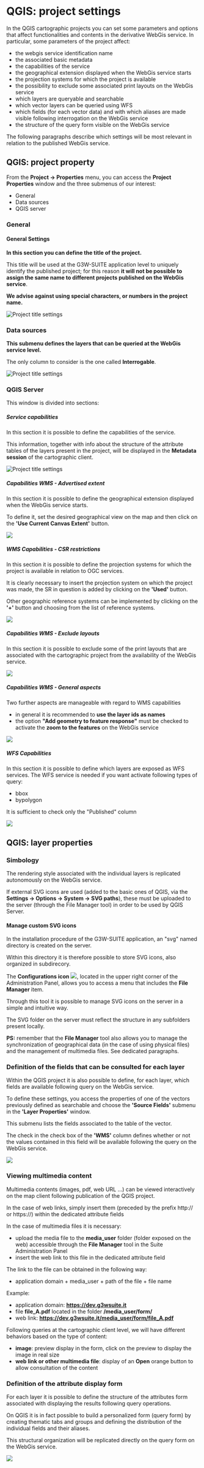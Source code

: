 # QGIS: project settings
In the QGIS cartographic projects you can set some parameters and options that affect functionalities and contents in the derivative WebGis service.
In particular, some parameters of the project affect:
* the webgis service identification name
* the associated basic metadata
* the capabilities of the service
* the geographical extension displayed when the WebGis service starts
* the projection systems for which the project is available
* the possibility to exclude some associated print layouts on the WebGis service
* which layers are queryable and searchable
* which vector layers can be queried using WFS
* which fields (for each vector data) and with which aliases are made visible following interrogation on the WebGis service 
* the structure of the query form visible on the WebGis service
      
The following paragraphs describe which settings will be most relevant in relation to the published WebGis service.

## QGIS: project property
From the **Project → Properties** menu, you can access the **Project Properties** window and the three submenus of our interest:
 * General
 * Data sources
 * QGIS server
 
### General
#### General Settings
**In this section you can define the title of the project.**

This title will be used at the G3W-SUITE application level to uniquely identify the published project; for this reason **it will not be possible to assign the same name to different projects published on the WebGis service**.

**We advise against using special characters, or numbers in the project name.**

![Project title settings](images/manual/projecttitle.png)

### Data sources
**This submenu defines the layers that can be queried at the WebGis service level.**

The only column to consider is the one called **Interrogable**.

![Project title settings](images/manual/datasources.png)

### QGIS Server
This window is divided into sections:

##### Service capabilities
In this section it is possible to define the capabilities of the service.

This information, together with info about the structure of the attribute tables of the layers present in the project, will be displayed in the **Metadata session** of the cartographic client.

![Project title settings](images/manual/qgisservercapabilities.png)

##### Capabilities WMS - Advertised extent
In this section it is possible to define the geographical extension displayed when the WebGis service starts.
    
To define it, set the desired geographical view on the map and then click on the **'Use Current Canvas Extent'** button.

![](images/manual/qgisserversetmapexpetent.png)

##### WMS Capabilities - CSR restrictions
In this section it is possible to define the projection systems for which the project is available in relation to OGC services.

It is clearly necessary to insert the projection system on which the project was made, the SR in question is added by clicking on the **'Used'** button.

Other geographic reference systems can be implemented by clicking on the **'+'** button and choosing from the list of reference systems.

![](images/manual/qgisserversrisrestriction.png)

##### Capabilities WMS - Exclude layouts
In this section it is possible to exclude some of the print layouts that are associated with the cartographic project from the availability of the WebGis service.

![](images/manual/qgisserverexludecompositions.png)

##### Capabilities WMS - General aspects
Two further aspects are manageable with regard to WMS capabilities
 * in general it is recommended to **use the layer ids as names**
 * the option **"Add geometry to feature response"** must be checked to activate the **zoom to the features** on the WebGis service

![](images/manual/qgisservergeneralaspects.png)

##### WFS Capabilities
In this section it is possible to define which layers are exposed as WFS services.
The WFS service is needed if you want activate following types of query:
 * bbox
 * bypolygon
 
It is sufficient to check only the "Published" column
 
 ![](images/manual/qgisservergeneralaspectswfs.png)


## QGIS: layer properties
### Simbology
The rendering style associated with the individual layers is replicated autonomously on the WebGis service.

If external SVG icons are used (added to the basic ones of QGIS, via the **Settings -> Options -> System -> SVG paths**), these must be uploaded to the server (through the File Manager tool) in order to be used by QGIS Server.

#### Manage custom SVG icons
In the installation procedure of the G3W-SUITE application, an "svg" named directory is created on the server.

Within this directory it is therefore possible to store SVG icons, also organized in subdirecory.

The **Configurations icon** ![](images/manual/iconconfiguration.png), located in the upper right corner of the Administration Panel, allows you to access a menu that includes the **File Manager** item.

Through this tool it is possible to manage SVG icons on the server in a simple and intuitive way.

The SVG folder on the server must reflect the structure in any subfolders present locally.

**PS:** remember that the **File Manager** tool also allows you to manage the synchronization of geographical data (in the case of using physical files) and the management of multimedia files. See dedicated paragraphs.

### Definition of the fields that can be consulted for each layer
Within the QGIS project it is also possible to define, for each layer, which fields are available following query on the WebGis service.

To define these settings, you access the properties of one of the vectors previously defined as searchable and choose the **'Source Fields'** submenu in the **'Layer Properties'** window.

This submenu lists the fields associated to the table of the vector.

The check in the check box of the **'WMS'** column defines whether or not the values contained in this field will be available following the query on the WebGis service.

 ![](images/manual/qgislayerproperties_wmsfields.png)
 
### Viewing multimedia content
Multimedia contents (images, pdf, web URL ...) can be viewed interactively on the map client following publication of the QGIS project.

In the case of web links, simply insert them (preceded by the prefix http:// or https://) within the dedicated attribute fields

In the case of multimedia files it is necessary:
 * upload the media file to the **media_user** folder (folder exposed on the web) accessible through the **File Manager** tool in the Suite Administration Panel
 * insert the web link to this file in the dedicated attribute field

The link to the file can be obtained in the following way:
 * application domain + media_user + path of the file + file name

Example:
 * application domain: **https://dev.g3wsuite.it**
 * file **file_A.pdf** located in the folder **/media_user/form/**
 * web link: **https://dev.g3wsuite.it/media_user/form/file_A.pdf**

Following queries at the cartographic client level, we will have different behaviors based on the type of content:
 * **image**: preview display in the form, click on the preview to display the image in real size
 * **web link or other multimedia file**: display of an **Open** orange button to allow consultation of the content

### Definition of the attribute display form
For each layer it is possible to define the structure of the attributes form associated with displaying the results following query operations.

On QGIS it is in fact possible to build a personalized form (query form) by creating thematic tabs and groups and defining the distribution of the individual fields and their aliases.

This structural organization will be replicated directly on the query form on the WebGis service.

 ![](images/manual/qgislayerproperties_displayform.png)
 
